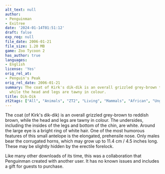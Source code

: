```yaml
---
alt_text: null
author:
- Penguinman
- Exitree
date: '2024-01-14T01:51:12'
draft: false
exp_req: null
file_date: 2006-01-21
file_size: 1.20 MB
game: Zoo Tycoon 2
has_author: true
languages:
- English
license: 'Yes'
orig_rel_at:
- Penguin's Peak
orig_rel_date: 2006-01-21
summary: The coat of Kirk's dik-dik is an overall grizzled grey-brown to reddish brown,
  while the head and legs are tawny in colour.
title: Dik-Dik
zt2tags: ["All", "Animals", "ZT2", "Living", "Mammals", "African", "Ungulates"]
---
```

The coat (of Kirk's dik-dik) is an overall grizzled grey-brown to reddish brown, while the head and legs are tawny in colour. The undersides, including the insides of the legs and bottom of the chin, are white. Around the large eye is a bright ring of white hair. One of the most humorous features of this small antelope is the elongated, prehensile nose. Only males bear the corrugated horns, which may grow up to 11.4 cm / 4.5 inches long. These may be slightly hidden by the erectile forelock.

Like many other downloads of its time, this was a collaboration that Penguinman created with another user. It has no known issues and includes a gift for guests to purchase.